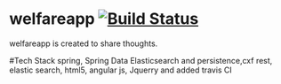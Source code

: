 # welfareapp [![Build Status](https://travis-ci.org/niteshbisht/welfareapp.svg?branch=master)](https://travis-ci.org/niteshbisht/welfareapp)
welfareapp is created to share thoughts.

#Tech Stack
spring, Spring Data Elasticsearch and persistence,cxf rest, elastic search, html5, angular js, Jquerry and added travis CI

